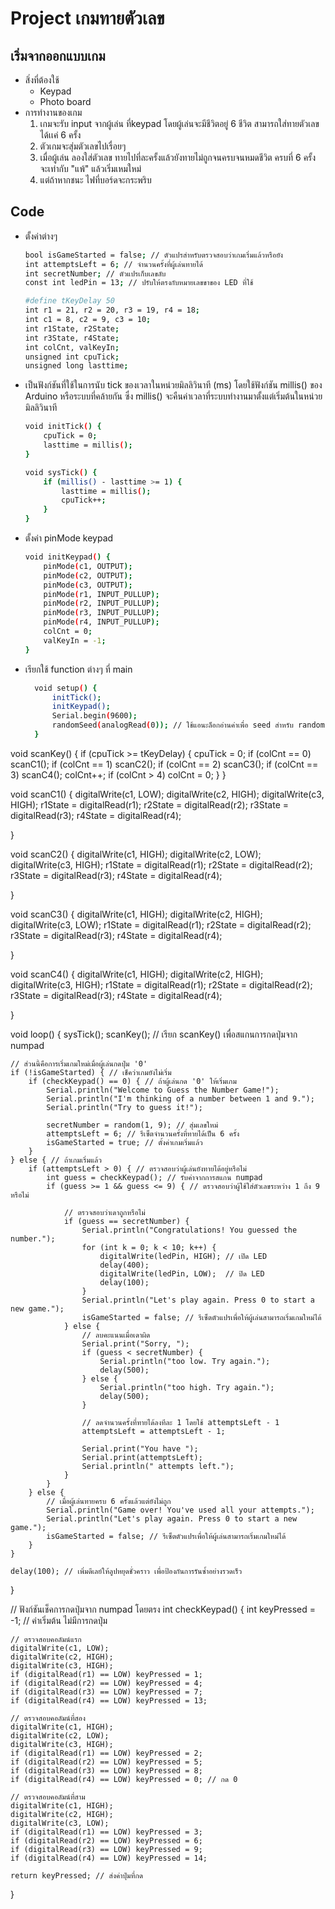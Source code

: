 # Project เกมทายตัวเลข 
## เริ่มจากออกแบบเกม 
- สิ่งที่ต้องใช้
  - Keypad
  - Photo board
- การทำงานของเกม
  1. เกมจะรับ input จากผู้เล่น ที่keypad โดยผู้เล่นจะมีชีวิตอยู่ 6 ชีวิต สามารถใส่ทายตัวเลขได้เเค่ 6 ครั้ง
  2. ตัวเกมจะสุ่มตัวเลขไปเรื่อยๆ
  3. เมื่อผู้เล่น ลองใส่ตัวเลข ทายไปที่ละครั้งแล้วยังทายไม่ถูกจนครบจนหมดชีวิต ครบที่ 6 ครั้ง จะเท่ากับ "แพ้" แล้วเริ่มเหมใหม่
  4. แต่ถ้าหากชนะ ไฟที่บอร์ดจะกระพริบ
## Code

- ตั้งค่าต่างๆ
  ```bash
  bool isGameStarted = false; // ตัวแปรสำหรับตรวจสอบว่าเกมเริ่มแล้วหรือยัง
  int attemptsLeft = 6; // จำนวนครั้งที่ผู้เล่นทายได้
  int secretNumber; // ตัวแปรเก็บเลขลับ
  const int ledPin = 13; // ปรับให้ตรงกับหมายเลขขาของ LED ที่ใช้
  
  #define tKeyDelay 50
  int r1 = 21, r2 = 20, r3 = 19, r4 = 18;
  int c1 = 8, c2 = 9, c3 = 10;
  int r1State, r2State;
  int r3State, r4State;
  int colCnt, valKeyIn;
  unsigned int cpuTick;
  unsigned long lasttime;

- เป็นฟังก์ชันที่ใช้ในการนับ tick ของเวลาในหน่วยมิลลิวินาที (ms) โดยใช้ฟังก์ชัน millis() ของ Arduino หรือระบบที่คล้ายกัน ซึ่ง millis() จะคืนค่าเวลาที่ระบบทำงานมาตั้งแต่เริ่มต้นในหน่วยมิลลิวินาที
  ```bash
  void initTick() {
      cpuTick = 0;
      lasttime = millis();
  }
  
  void sysTick() {
      if (millis() - lasttime >= 1) {
          lasttime = millis();
          cpuTick++;
      }
  }
- ตั้งค่า pinMode keypad
  ```bash
  void initKeypad() {
      pinMode(c1, OUTPUT);
      pinMode(c2, OUTPUT);
      pinMode(c3, OUTPUT);
      pinMode(r1, INPUT_PULLUP);
      pinMode(r2, INPUT_PULLUP);
      pinMode(r3, INPUT_PULLUP);
      pinMode(r4, INPUT_PULLUP);
      colCnt = 0;
      valKeyIn = -1;
  }
- เรียกใช้ function ต่างๆ ที่ main
  ```bash
    void setup() {
        initTick();
        initKeypad();
        Serial.begin(9600);
        randomSeed(analogRead(0)); // ใช้แอนะล็อกอ่านค่าเพื่อ seed สำหรับ random
    }

void scanKey() {
    if (cpuTick >= tKeyDelay) {
        cpuTick = 0;
        if (colCnt == 0) scanC1();
        if (colCnt == 1) scanC2();
        if (colCnt == 2) scanC3();
        if (colCnt == 3) scanC4();
        colCnt++;
        if (colCnt > 4) colCnt = 0;
    }
}

void scanC1() {
    digitalWrite(c1, LOW);
    digitalWrite(c2, HIGH);
    digitalWrite(c3, HIGH);
    r1State = digitalRead(r1);
    r2State = digitalRead(r2);
    r3State = digitalRead(r3);
    r4State = digitalRead(r4);

}

void scanC2() {
    digitalWrite(c1, HIGH);
    digitalWrite(c2, LOW);
    digitalWrite(c3, HIGH);
    r1State = digitalRead(r1);
    r2State = digitalRead(r2);
    r3State = digitalRead(r3);
    r4State = digitalRead(r4);

}

void scanC3() {
    digitalWrite(c1, HIGH);
    digitalWrite(c2, HIGH);
    digitalWrite(c3, LOW);
    r1State = digitalRead(r1);
    r2State = digitalRead(r2);
    r3State = digitalRead(r3);
    r4State = digitalRead(r4);

}

void scanC4() {
    digitalWrite(c1, HIGH);
    digitalWrite(c2, HIGH);
    digitalWrite(c3, HIGH);
    r1State = digitalRead(r1);
    r2State = digitalRead(r2);
    r3State = digitalRead(r3);
    r4State = digitalRead(r4);

}

void loop() {
    sysTick();
    scanKey(); // เรียก scanKey() เพื่อสแกนการกดปุ่มจาก numpad

    // ส่วนนี้คือการเริ่มเกมใหม่เมื่อผู้เล่นกดปุ่ม '0'
    if (!isGameStarted) { // เช็คว่าเกมยังไม่เริ่ม
        if (checkKeypad() == 0) { // ถ้าผู้เล่นกด '0' ให้เริ่มเกม
            Serial.println("Welcome to Guess the Number Game!");
            Serial.println("I'm thinking of a number between 1 and 9.");
            Serial.println("Try to guess it!");

            secretNumber = random(1, 9); // สุ่มเลขใหม่
            attemptsLeft = 6; // รีเซ็ตจำนวนครั้งที่ทายได้เป็น 6 ครั้ง
            isGameStarted = true; // ตั้งค่าเกมเริ่มแล้ว
        }
    } else { // ถ้าเกมเริ่มแล้ว
        if (attemptsLeft > 0) { // ตรวจสอบว่าผู้เล่นยังทายได้อยู่หรือไม่
            int guess = checkKeypad(); // รับค่าจากการสแกน numpad
            if (guess >= 1 && guess <= 9) { // ตรวจสอบว่าผู้ใช้ใส่ตัวเลขระหว่าง 1 ถึง 9 หรือไม่

                // ตรวจสอบว่าเดาถูกหรือไม่
                if (guess == secretNumber) {
                    Serial.println("Congratulations! You guessed the number.");
                    for (int k = 0; k < 10; k++) {
                        digitalWrite(ledPin, HIGH); // เปิด LED
                        delay(400);
                        digitalWrite(ledPin, LOW);  // ปิด LED
                        delay(100);
                    }
                    Serial.println("Let's play again. Press 0 to start a new game.");
                    isGameStarted = false; // รีเซ็ตตัวแปรเพื่อให้ผู้เล่นสามารถเริ่มเกมใหม่ได้
                } else {
                    // ลบคะแนนเมื่อเดาผิด
                    Serial.print("Sorry, ");
                    if (guess < secretNumber) {
                        Serial.println("too low. Try again.");
                        delay(500);
                    } else {
                        Serial.println("too high. Try again.");
                        delay(500);
                    }

                    // ลดจำนวนครั้งที่ทายได้ลงทีละ 1 โดยใช้ attemptsLeft - 1
                    attemptsLeft = attemptsLeft - 1;

                    Serial.print("You have ");
                    Serial.print(attemptsLeft);
                    Serial.println(" attempts left.");
                }
            }
        } else {
            // เมื่อผู้เล่นทายครบ 6 ครั้งแล้วแต่ยังไม่ถูก
            Serial.println("Game over! You've used all your attempts.");
            Serial.println("Let's play again. Press 0 to start a new game.");
            isGameStarted = false; // รีเซ็ตตัวแปรเพื่อให้ผู้เล่นสามารถเริ่มเกมใหม่ได้
        }
    }

    delay(100); // เพิ่มดีเลย์ให้ลูปหยุดชั่วคราว เพื่อป้องกันการรันซ้ำอย่างรวดเร็ว
}

// ฟังก์ชันเช็คการกดปุ่มจาก numpad โดยตรง
int checkKeypad() {
    int keyPressed = -1; // ค่าเริ่มต้น ไม่มีการกดปุ่ม

    // ตรวจสอบคอลัมน์แรก
    digitalWrite(c1, LOW);
    digitalWrite(c2, HIGH);
    digitalWrite(c3, HIGH);
    if (digitalRead(r1) == LOW) keyPressed = 1;
    if (digitalRead(r2) == LOW) keyPressed = 4;
    if (digitalRead(r3) == LOW) keyPressed = 7;
    if (digitalRead(r4) == LOW) keyPressed = 13;

    // ตรวจสอบคอลัมน์ที่สอง
    digitalWrite(c1, HIGH);
    digitalWrite(c2, LOW);
    digitalWrite(c3, HIGH);
    if (digitalRead(r1) == LOW) keyPressed = 2;
    if (digitalRead(r2) == LOW) keyPressed = 5;
    if (digitalRead(r3) == LOW) keyPressed = 8;
    if (digitalRead(r4) == LOW) keyPressed = 0; // กด 0

    // ตรวจสอบคอลัมน์ที่สาม
    digitalWrite(c1, HIGH);
    digitalWrite(c2, HIGH);
    digitalWrite(c3, LOW);
    if (digitalRead(r1) == LOW) keyPressed = 3;
    if (digitalRead(r2) == LOW) keyPressed = 6;
    if (digitalRead(r3) == LOW) keyPressed = 9;
    if (digitalRead(r4) == LOW) keyPressed = 14;

    return keyPressed; // ส่งค่าปุ่มที่กด
}
